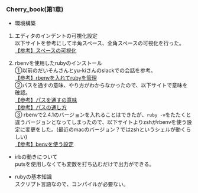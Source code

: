 ### Cherry_book(第1章)
- 環境構築
1. エディタのインデントの可視化設定  
以下サイトを参考にして半角スペース、全角スペースの可視化を行った。  
[【参考】スペースの可視化](https://parottoblog.com/vscode-look-space)  

2. rbenvを使用したrubyのインストール  
①以前のだいそんさんとyu-kiさんのslackでの会話を参考。  
[【参考】rbenvを入れてrubyを管理](https://qiita.com/Alex_mht_code/items/d2db2eba17830e36a5f1)  
②パスを通すの意味、やり方がわからなかったので、以下サイトで意味を確認。  
[【参考】パスを通すの意味](https://qiita.com/soarflat/items/09be6ab9cd91d366bf71)  
[【参考】パスの通し方](https://qiita.com/k3ntar0/items/eb8cdbd8eba9da388def)  
③ rbenvで2.4.1のバージョンを入れることはできたが、`ruby -v`をたたくと違うバージョンとなってしまったので、以下サイトよりzshがrbenvを使う設定に変更をした。(最近のmacのバージョン？ではzshというシェルが動くらしい)  
[【参考】benvを使う設定](https://blog.cloud-acct.com/posts/column-zsh-rubyonrails/)  


- irbの動きについて  
putsを使用しなくても変数を打ち込むだけで出力ができる。

- rubyの基本知識  
スクリプト言語なので、コンパイルが必要ない。
